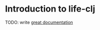 # Introduction to life-clj

TODO: write [great documentation](http://jacobian.org/writing/what-to-write/)

